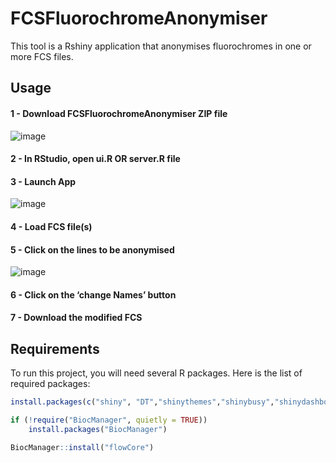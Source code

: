 # FCSFluorochromeAnonymiser
This tool is a Rshiny application that anonymises fluorochromes in one or more FCS files.

   ## Usage


#### 1 - Download FCSFluorochromeAnonymiser ZIP file

![image](https://github.com/user-attachments/assets/af4446c2-98c5-4172-bd9d-1271379ccd23)

#### 2 - In RStudio, open ui.R OR server.R file

#### 3 - Launch App 
![image](https://github.com/user-attachments/assets/02eee245-1028-4fdc-b140-d11271d4247d)

#### 4 - Load FCS file(s)

#### 5 - Click on the lines to be anonymised
![image](https://github.com/user-attachments/assets/9a1212c3-4e86-4d5a-bc00-b7f47f5dda02)

#### 6 - Click on the ‘change Names’ button

#### 7 - Download the modified FCS

## Requirements

To run this project, you will need several R packages. Here is the list of required packages:

```R
install.packages(c("shiny", "DT","shinythemes","shinybusy","shinydashboard","shinyjs"))
```

```R
if (!require("BiocManager", quietly = TRUE))
    install.packages("BiocManager")

BiocManager::install("flowCore")
```
